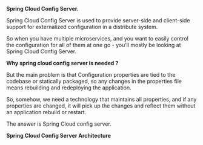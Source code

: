 **Spring Cloud Config Server.**

Spring Cloud Config Server is used to provide server-side and client-side support for externalized configuration in a distribute system.
        
 So when you have multiple microservices, and you want to easily control the configuration for all of them at one go - you’ll mostly be looking at Spring Cloud Config Server. 
 
 **Why spring cloud config server is needed ?**
 
 But the main problem is that Configuration properties are tied to the codebase or statically packaged, so any changes in the properties file means rebuilding and redeploying the application. 
 
 So, somehow, we need a technology that maintains all properties, and if any properties are changed, it will pick up the changes and reflect them without an application rebuild or restart.
 
 The answer is Spring Cloud config server.
 
**Spring Cloud Config Server Architecture**
<!--
**tiwariRupesh/tiwariRupesh** is a ✨ _special_ ✨ repository because its `README.md` (this file) appears on your GitHub profile.

Here are some ideas to get you started:

- 🔭 I’m currently working on ...
- 🌱 I’m currently learning ...
- 👯 I’m looking to collaborate on ...
- 🤔 I’m looking for help with ...
- 💬 Ask me about ...
- 📫 How to reach me: ...
- 😄 Pronouns: ...
- ⚡ Fun fact: ...
-->
